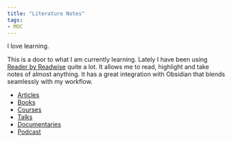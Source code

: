 ```yaml
---
title: "Literature Notes"
tags:
- MOC
---
```



I love learning. 

This is a door to what I am currently learning. Lately I have been using [Reader by Readwise](https://readwise.io/read) quite a lot. It allows me to read, highlight and take notes of almost anything.  It has a great integration with Obsidian that blends seamlessly with my workflow.


- [Articles](https://pelayoarbues.github.io/tags/Articles/)
- [Books](https://pelayoarbues.github.io/tags/books)
- [Courses](https://pelayoarbues.github.io/tags/course/)
- [Talks](https://pelayoarbues.github.io/tags/talk/)
- [Documentaries](https://pelayoarbues.github.io/tags/documentary/)
- [Podcast](https://pelayoarbues.github.io/tags/podcast)
